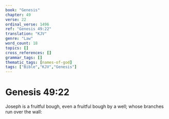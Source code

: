 ```yaml
---
book: "Genesis"
chapter: 49
verse: 22
ordinal_verse: 1496
ref: "Genesis 49:22"
translation: "KJV"
genre: "Law"
word_count: 18
topics: []
cross_references: []
grammar_tags: []
thematic_tags: [names-of-god]
tags: ["Bible","KJV","Genesis"]
---
```


# Genesis 49:22

Joseph is a fruitful bough, even a fruitful bough by a well; whose branches run over the wall:
